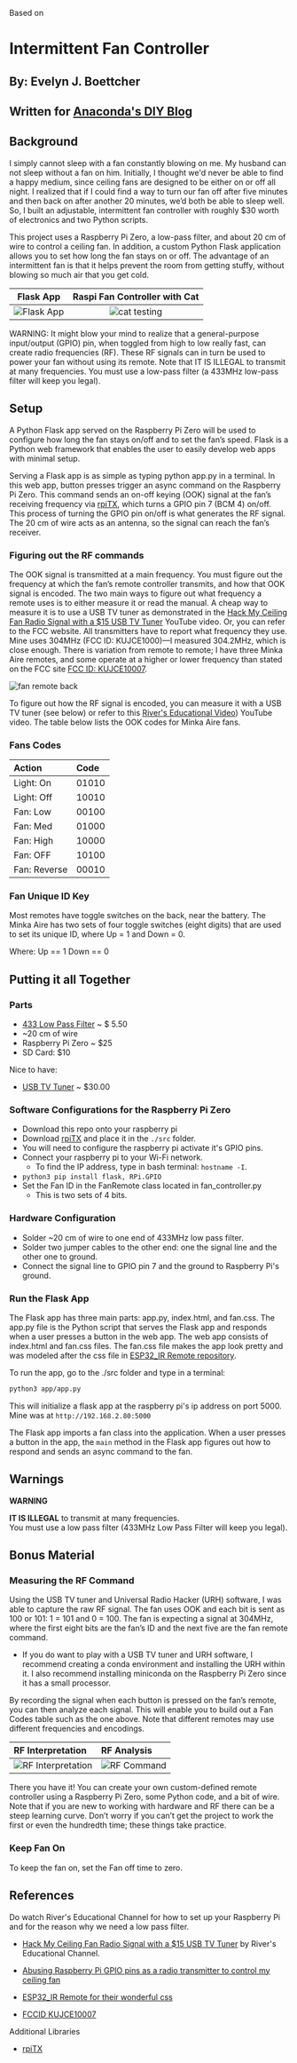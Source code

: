 Based on 

# Intermittent Fan Controller
## By: Evelyn J. Boettcher
## Written for [Anaconda's DIY Blog](https://www.anaconda.com/blog/create-an-intermittent-fan-controller-with-python)

## Background

I simply cannot sleep with a fan constantly blowing on me. My husband can not sleep without a fan on him. Initially, I
thought we'd never be able to find a happy medium, since ceiling fans are designed to be either on or off all night. I 
realized that if I could find a way to turn our fan off after five minutes and then back on after another 20 minutes, 
we’d both be able to sleep well. So, I built an adjustable, intermittent fan controller with roughly $30 worth of 
electronics and two Python scripts.


This project uses a Raspberry Pi Zero, a low-pass filter, and about 20 cm of wire to control a ceiling fan. 
In addition, a custom Python Flask application allows you to set how long the fan stays on or off. The advantage of an 
intermittent fan is that it helps prevent the room from getting stuffy, without blowing so much air that you get cold.


|                Flask App                 | Raspi Fan Controller with Cat | 
|:----------------------------------------:| :---: |
| ![Flask App](./images/fan_flask_app.png) |![cat testing](./images/cat_test.jpg) |

WARNING: It might blow your mind to realize that a general-purpose input/output (GPIO) pin, when toggled from high to 
low really fast, can create radio frequencies (RF).  These RF signals can in turn be used to power your fan without 
using its remote. Note that IT IS ILLEGAL to transmit at many frequencies. You must use a low-pass filter 
(a 433MHz low-pass filter will keep you legal).

## Setup
A Python Flask app served on the Raspberry Pi Zero will be used to configure how long the fan stays on/off and to set 
the fan’s speed. Flask is a Python web framework that enables the user to easily develop web apps with minimal setup.

Serving a Flask app is as simple as typing python app.py in a terminal. In this web app, button presses trigger 
an async command on the Raspberry Pi Zero. This command sends an on-off keying (OOK) signal at the fan’s receiving 
frequency via [rpiTX](https://github.com/F5OEO/rpitx), which turns a GPIO pin 7 (BCM 4) on/off. This process of turning the GPIO pin on/off is what generates 
the RF signal. The 20 cm of wire acts as an antenna, so the signal can reach the fan’s receiver.


### Figuring out the RF commands

The OOK signal is transmitted at a main frequency. You must figure out the frequency at which the fan’s remote controller 
transmits, and how that OOK signal is encoded. The two main ways to figure out what frequency a remote uses is to 
either measure it or read the manual. A cheap way to measure it is to use a USB TV tuner as demonstrated in the 
[Hack My Ceiling Fan Radio Signal with a $15 USB TV Tuner](https://www.youtube.com/watch?v=_GCpqory3kc&list=PLd0h4lJ7ve9KpkbUbsEXxsDlqNxwA-aWH&index=1)
YouTube video. Or, you can refer to the FCC website. 
All transmitters have to report what frequency they use. Mine uses 304MHz (FCC ID: KUJCE1000)—I measured 304.2MHz, 
which is close enough. There is variation from remote to remote; I have three Minka Aire remotes, and some operate 
at a higher or lower frequency than stated on the FCC site [FCC ID: KUJCE10007](https://fccid.io/KUJCE10007). 



![fan remote back](./images/remote_back.jpg)

To figure out how the RF signal is encoded, you can measure it with a USB TV tuner (see below) or refer to this 
[River's Educational Video](https://www.youtube.com/watch?v=3lGU7PjJM7k)) YouTube video. 
The table below lists the OOK codes for Minka Aire fans.


### Fans Codes

| Action       | Code  | 
|:-------      | :-----|
| Light: On    | 01010 | 
| Light: Off   | 10010 |
| Fan: Low     | 00100 |
| Fan: Med     | 01000 |
| Fan: High    | 10000 |
| Fan: OFF     | 10100 |
| Fan: Reverse | 00010 |

### Fan Unique ID Key
Most remotes have toggle switches on the back, near the battery. The Minka Aire has two sets of four toggle switches 
(eight digits) that are used to set its unique ID, where Up = 1 and Down = 0.

Where:
Up  == 1
Down == 0

## Putting it all Together
### Parts

* [433 Low Pass Filter](https://www.ebay.com/sch/i.html?_from=R40&_trksid=p2334524.m570.l1313&_nkw=433MHz+low+pass+filter&_sacat=0&LH_TitleDesc=0&_sop=15&_osacat=0&_odkw=400+MHz+low+pass+filter&LH_BIN=1&mkcid=1&mkrid=711-53200-19255-0&siteid=0&campid=5338762671&customid=minkaaire2&toolid=20012&mkevt=1)
 ~ $ 5.50
* ~20 cm of wire
* Raspberry Pi Zero ~ $25
* SD Card: $10

Nice to have:
* [USB TV Tuner](https://www.amazon.com/MyGica-Antenna-Laptop-Windows-Android/dp/B08Z383Y11/ref=sr_1_4?gclid=CjwKCAjw6MKXBhA5EiwANWLODOecn20Ud-zR47MALg8STVqo0nmHOg058T46ysVqpkDLkJTay6GUPhoCTqIQAvD_BwE&hvadid=174226871964&hvdev=c&hvlocphy=9015834&hvnetw=g&hvqmt=e&hvrand=12844467220829786195&hvtargid=kwd-4034224185&hydadcr=19108_9441150&keywords=usb+tv+tuner+stick&qid=1659979571&sr=8-4) ~ $30.00


### Software Configurations for the Raspberry Pi Zero

* Download this repo onto your raspberry pi
* Download [rpiTX](https://github.com/F5OEO/rpitx) and place it in the `./src` folder.
* You will need to configure the raspberry pi activate it's GPIO pins.
* Connect your raspberry pi to your Wi-Fi network.
  * To find the IP address, type in bash terminal: `hostname -I`.
* `python3 pip install flask, RPi.GPIO`
* Set the Fan ID in the FanRemote class located in fan_controller.py
  * This is two sets of 4 bits.

### Hardware Configuration

* Solder ~20 cm of wire to one end of 433MHz low pass filter.  
* Solder two jumper cables to the other end: one the signal line 
and the other one to ground.
* Connect the signal line to GPIO pin 7 and the ground to Raspberry Pi's ground.

### Run the Flask App

The Flask app has three main parts: app.py, index.html, and fan.css. The app.py file is the Python script that serves 
the Flask app and responds when a user presses a button in the web app. The web app consists of index.html and fan.css 
files. The fan.css file makes the app look pretty and was modeled after the css file in 
[ESP32_IR Remote repository](https://github.com/e-tinkers/esp32_ir_remote).

To run the app, go to the ./src folder and type in a terminal:


```bash
python3 app/app.py
```

This will initialize a flask app at the raspberry pi's ip address on port 5000.
Mine was at `http://192.168.2.80:5000`

The Flask app imports a fan class into the application. When a user presses a button in the app, the `main` method in 
the Flask app figures out how to respond and sends an async command to the fan.

## Warnings

**WARNING** 

**IT IS ILLEGAL** to transmit at many frequencies.  
You must use a low pass filter (433MHz Low Pass Filter will keep you legal).

## Bonus Material
### Measuring the RF Command

Using the USB TV tuner and Universal Radio Hacker (URH) software, I was able to capture the raw RF signal. 
The fan uses OOK and each bit is sent as 100 or 101:  1 = 101 and 0 = 100. The fan is expecting a signal at 304MHz, 
where the first eight bits are the fan’s ID and the next five are the fan remote command. 

* If you do want to play with a USB TV tuner and URH software, I recommend creating a conda environment and 
installing the URH within it. I also recommend installing miniconda on the Raspberry Pi Zero since it has a small processor.

By recording the signal when each button is pressed on the fan’s remote, you can then analyze each signal.
This will enable you to build out a Fan Codes table such as the one above. Note that different remotes may 
use different frequencies and encodings. 


| RF Interpretation                                           | RF Analysis |
|:------------------------------------------------------------|:---|
| ![RF Interpretation](./images/urh_signalInterpretation.png) |![RF Command](./images/minka_airUHR.png) | 


There you have it! You can create your own custom-defined remote controller using a Raspberry Pi Zero, some Python code, 
and a bit of wire. Note that if you are new to working with hardware and RF there can be a steep learning curve. 
Don’t worry if you can’t get the project to work the first or even the hundredth time; these things take practice.


### Keep Fan On

To keep the fan on, set the Fan off time to zero.

## References

Do watch River's Educational Channel for how to set up your Raspberry Pi and for the reason why we need a low pass filter.

* [Hack My Ceiling Fan Radio Signal with a $15 USB TV Tuner](https://www.youtube.com/watch?v=_GCpqory3kc&list=PLd0h4lJ7ve9KpkbUbsEXxsDlqNxwA-aWH&index=1) by River's Educational Channel.

* [Abusing Raspberry Pi GPIO pins as a radio transmitter to control my ceiling fan](https://www.youtube.com/watch?v=3lGU7PjJM7k)
	

* [ESP32_IR Remote for their wonderful css](https://github.com/e-tinkers/esp32_ir_remote)

* [FCCID KUJCE10007](https://fccid.io/KUJCE10007)

Additional Libraries

* [rpiTX](https://github.com/F5OEO/rpitx) 
